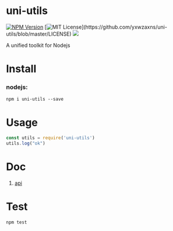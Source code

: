 # uni-utils
[![NPM Version](https://img.shields.io/npm/v/npm.svg?style=flat)](https://www.npmjs.com/package/uni-utils)
[![MIT License](https://img.shields.io/apm/l/atomic-design-ui.svg?)](https://github.com/yxwzaxns/uni-utils/blob/master/LICENSE)
![](https://github.com/yxwzaxns/uni-utils/workflows/npm/badge.svg)

A unified toolkit for Nodejs

# Install
### nodejs:
```
npm i uni-utils --save

```

# Usage

```js
const utils = require('uni-utils')
utils.log("ok")
```

# Doc
1. [api](https://uni-utils)

# Test
```
npm test
```

